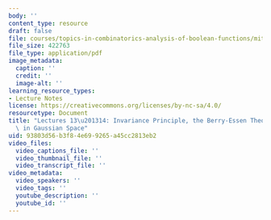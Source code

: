 ```yaml
---
body: ''
content_type: resource
draft: false
file: courses/topics-in-combinatorics-analysis-of-boolean-functions/mit18_218s21_lec13-14.pdf
file_size: 422763
file_type: application/pdf
image_metadata:
  caption: ''
  credit: ''
  image-alt: ''
learning_resource_types:
- Lecture Notes
license: https://creativecommons.org/licenses/by-nc-sa/4.0/
resourcetype: Document
title: "Lectures 13\u201314: Invariance Principle, the Berry-Essen Theorem, and Hypercontractivity\
  \ in Gaussian Space"
uid: 93803d56-b3f8-4e69-9265-a45cc2813eb2
video_files:
  video_captions_file: ''
  video_thumbnail_file: ''
  video_transcript_file: ''
video_metadata:
  video_speakers: ''
  video_tags: ''
  youtube_description: ''
  youtube_id: ''
---
```


